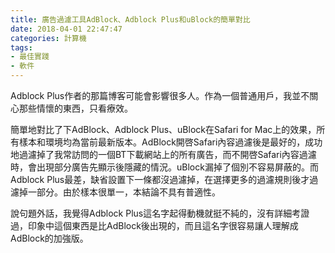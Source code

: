 ```yaml
---
title: 廣告過濾工具AdBlock、Adblock Plus和uBlock的簡單對比
date: 2018-04-01 22:47:47
categories: 計算機
tags:
- 最佳實踐
- 軟件
---
```

Adblock Plus作者的那篇博客可能會影響很多人。作為一個普通用戶，我並不關心那些情懷的東西，只看療效。

簡單地對比了下AdBlock、Adblock Plus、uBlock在Safari for Mac上的效果，所有樣本和環境均為當前最新版本。AdBlock開啓Safari內容過濾後是最好的，成功地過濾掉了我常訪問的一個BT下載網站上的所有廣告，而不開啓Safari內容過濾時，會出現部分廣告先顯示後隱藏的情況。uBlock漏掉了個別不容易屏蔽的。而Adblock Plus最差，缺省設置下一條都沒過濾掉，在選擇更多的過濾規則後才過濾掉一部分。由於樣本很單一，本結論不具有普適性。

說句題外話，我覺得Adblock Plus這名字起得動機就挺不純的，沒有詳細考證過，印象中這個東西是比AdBlock後出現的，而且這名字很容易讓人理解成AdBlock的加強版。



